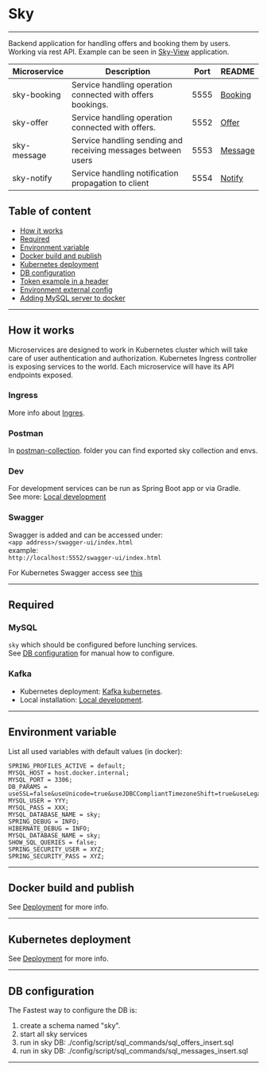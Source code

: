 # Sky

---------------------------------


Backend application for handling offers and booking them by users.  
Working via rest API. Example can be seen in [Sky-View](https://github.com/Lukk17/sky-view) application.

| Microservice | Description                                                   | Port | README                             |
|--------------|---------------------------------------------------------------|------|------------------------------------|
| sky-booking  | Service handling operation connected with offers bookings.    | 5555 | [Booking](./sky-booking/README.md) |
| sky-offer    | Service handling operation connected with offers.             | 5552 | [Offer](./sky-offer/README.md)     |
| sky-message  | Service handling sending and receiving messages between users | 5553 | [Message](./sky-message/README.md) |
| sky-notify   | Service handling notification propagation to client           | 5554 | [Notify](./sky-notify/README.md)   |

## Table of content

- [How it works](#how-it-works)
- [Required](#required)
- [Environment variable](#environment-variable)
- [Docker build and publish](#docker-build-and-publish)
- [Kubernetes deployment](#kubernetes-deployment)
- [DB configuration](#db-configuration)
- [Token example in a header](#token-example-in-a-header)
- [Environment external config](#environment-external-config)
- [Adding MySQL server to docker](#adding-mysql-server-to-docker)

---------------------------------

## How it works

Microservices are designed to work in Kubernetes cluster which will take care of user authentication and
authorization. Kubernetes Ingress controller is exposing services to the world.
Each microservice will have its API endpoints exposed.  

### Ingress
More info about [Ingres](./config/k8s/api-gateway/ingress/ingress_README.md).

### Postman
In [postman-collection](./config/postman-collection). 
folder you can find exported sky collection and envs.

### Dev
For development services can be run as Spring Boot app or via Gradle.  
See more:
[Local development](./config/local-dev/local_README.md)

### Swagger
Swagger is added and can be accessed under:  
`<app address>/swagger-ui/index.html`  
example:  
`http://localhost:5552/swagger-ui/index.html`

For Kubernetes Swagger access see [this](./config/k8s/k8s_README.md#swagger-access)

---------------------------------

## Required

### MySQL

`sky` which should be configured before lunching services.  
See [DB configuration](#DB-configuration) for manual how to configure.

### Kafka

* Kubernetes deployment: [Kafka kubernetes](./config/k8s/kafka/kafka_README.md).  
* Local installation: [Local development](./config/local-dev/local_README.md).

---------------------------------

## Environment variable

List all used variables with default values (in docker):

```
SPRING_PROFILES_ACTIVE = default;
MYSQL_HOST = host.docker.internal;
MYSQL_PORT = 3306;
DB_PARAMS = useSSL=false&useUnicode=true&useJDBCCompliantTimezoneShift=true&useLegacyDatetimeCode=false&serverTimezone=Europe/Warsaw;
MYSQL_USER = YYY;
MYSQL_PASS = XXX;
MYSQL_DATABASE_NAME = sky;
SPRING_DEBUG = INFO;
HIBERNATE_DEBUG = INFO;
MYSQL_DATABASE_NAME = sky;
SHOW_SQL_QUERIES = false;
SPRING_SECURITY_USER = XYZ;
SPRING_SECURITY_PASS = XYZ;
```

---------------------------------

## Docker build and publish

See [Deployment](./config/k8s/_deployment-scripts/deployment_README.md) for more info.


---------------------------------

## Kubernetes deployment

See  [Deployment](./config/k8s/k8s_README.md) for more info.

---------------------------------

## DB configuration

The Fastest way to configure the DB is:

1. create a schema named "sky".
2. start all sky services
3. run in sky DB: ./config/script/sql_commands/sql_offers_insert.sql
4. run in sky DB: ./config/script/sql_commands/sql_messages_insert.sql

---------------------------------
